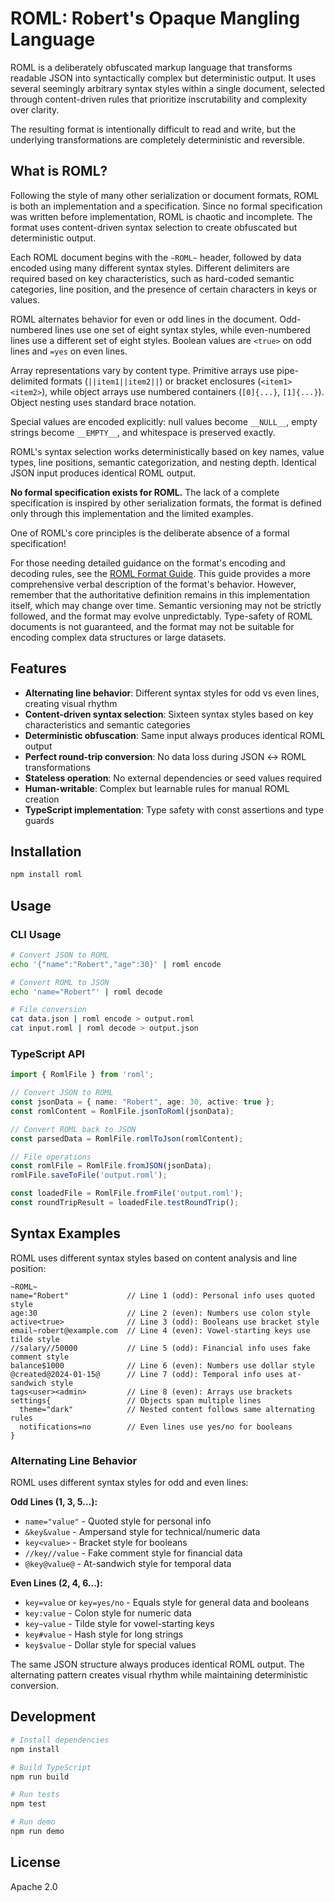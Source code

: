 # ROML: Robert's Opaque Mangling Language

ROML is a deliberately obfuscated markup language that transforms readable JSON into syntactically complex but deterministic output. It uses several seemingly arbitrary syntax styles within a single document, selected through content-driven rules that prioritize inscrutability and complexity over clarity.

The resulting format is intentionally difficult to read and write, but the underlying transformations are completely deterministic and reversible.

## What is ROML?

Following the style of many other serialization or document formats, ROML is both an implementation and a specification. Since no formal specification was written before implementation, ROML is chaotic and incomplete. The format uses content-driven syntax selection to create obfuscated but deterministic output.

Each ROML document begins with the `~ROML~` header, followed by data encoded using many different syntax styles. Different delimiters are required based on key characteristics, such as hard-coded semantic categories, line position, and the presence of certain characters in keys or values.

ROML alternates behavior for even or odd lines in the document. Odd-numbered lines use one set of eight syntax styles, while even-numbered lines use a different set of eight styles. Boolean values are `<true>` on odd lines and `=yes` on even lines.

Array representations vary by content type. Primitive arrays use pipe-delimited formats (`||item1||item2||`) or bracket enclosures (`<item1><item2>`), while object arrays use numbered containers (`[0]{...}`, `[1]{...}`). Object nesting uses standard brace notation.

Special values are encoded explicitly: null values become `__NULL__`, empty strings become `__EMPTY__`, and whitespace is preserved exactly.

ROML's syntax selection works deterministically based on key names, value types, line positions, semantic categorization, and nesting depth. Identical JSON input produces identical ROML output.

**No formal specification exists for ROML.** The lack of a complete specification is inspired by other serialization formats, the format is defined only through this implementation and the limited examples.

One of ROML's core principles is the deliberate absence of a formal specification!

For those needing detailed guidance on the format's encoding and decoding rules, see the [ROML Format Guide](./FORMAT.md). This guide provides a more comprehensive verbal description of the format's behavior. However, remember that the authoritative definition remains in this implementation itself, which may change over time. Semantic versioning may not be strictly followed, and the format may evolve unpredictably. Type-safety of ROML documents is not guaranteed, and the format may not be suitable for encoding complex data structures or large datasets.

## Features

- **Alternating line behavior**: Different syntax styles for odd vs even lines, creating visual rhythm
- **Content-driven syntax selection**: Sixteen syntax styles based on key characteristics and semantic categories
- **Deterministic obfuscation**: Same input always produces identical ROML output
- **Perfect round-trip conversion**: No data loss during JSON ↔ ROML transformations
- **Stateless operation**: No external dependencies or seed values required
- **Human-writable**: Complex but learnable rules for manual ROML creation
- **TypeScript implementation**: Type safety with const assertions and type guards

## Installation

```bash
npm install roml
```

## Usage

### CLI Usage

```bash
# Convert JSON to ROML
echo '{"name":"Robert","age":30}' | roml encode

# Convert ROML to JSON  
echo 'name="Robert"' | roml decode

# File conversion
cat data.json | roml encode > output.roml
cat input.roml | roml decode > output.json
```

### TypeScript API

```typescript
import { RomlFile } from 'roml';

// Convert JSON to ROML
const jsonData = { name: "Robert", age: 30, active: true };
const romlContent = RomlFile.jsonToRoml(jsonData);

// Convert ROML back to JSON
const parsedData = RomlFile.romlToJson(romlContent);

// File operations
const romlFile = RomlFile.fromJSON(jsonData);
romlFile.saveToFile('output.roml');

const loadedFile = RomlFile.fromFile('output.roml');
const roundTripResult = loadedFile.testRoundTrip();
```

## Syntax Examples

ROML uses different syntax styles based on content analysis and line position:

```roml
~ROML~
name="Robert"             // Line 1 (odd): Personal info uses quoted style
age:30                    // Line 2 (even): Numbers use colon style
active<true>              // Line 3 (odd): Booleans use bracket style
email~robert@example.com  // Line 4 (even): Vowel-starting keys use tilde style
//salary//50000           // Line 5 (odd): Financial info uses fake comment style
balance$1000              // Line 6 (even): Numbers use dollar style
@created@2024-01-15@      // Line 7 (odd): Temporal info uses at-sandwich style
tags<user><admin>         // Line 8 (even): Arrays use brackets
settings{                 // Objects span multiple lines
  theme="dark"            // Nested content follows same alternating rules
  notifications=no        // Even lines use yes/no for booleans
}
```

### Alternating Line Behavior

ROML uses different syntax styles for odd and even lines:

**Odd Lines (1, 3, 5...):**
- `name="value"` - Quoted style for personal info
- `&key&value` - Ampersand style for technical/numeric data
- `key<value>` - Bracket style for booleans
- `//key//value` - Fake comment style for financial data
- `@key@value@` - At-sandwich style for temporal data

**Even Lines (2, 4, 6...):**
- `key=value` or `key=yes/no` - Equals style for general data and booleans
- `key:value` - Colon style for numeric data
- `key~value` - Tilde style for vowel-starting keys
- `key#value` - Hash style for long strings
- `key$value` - Dollar style for special values

The same JSON structure always produces identical ROML output. The alternating pattern creates visual rhythm while maintaining deterministic conversion.

## Development

```bash
# Install dependencies
npm install

# Build TypeScript
npm run build

# Run tests
npm test

# Run demo
npm run demo
```

## License

Apache 2.0
